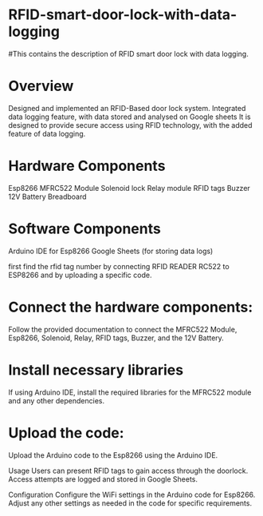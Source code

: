# RFID-smart-door-lock-with-data-logging
#This contains the description of RFID smart door lock with data logging.
# Overview
Designed and implemented an RFID-Based door lock system. Integrated data logging feature, with data stored and analysed on Google sheets It is designed to provide secure access using RFID technology, with the added feature of data logging.

# Hardware Components
Esp8266
MFRC522 Module
Solenoid lock
Relay module
RFID tags
Buzzer
12V Battery
Breadboard

# Software Components
Arduino IDE for Esp8266
Google Sheets (for storing data logs)

first find the rfid tag number by connecting RFID READER RC522 to ESP8266 and by uploading a specific code.

# Connect the hardware components:
Follow the provided documentation to connect the MFRC522 Module, Esp8266, Solenoid, Relay, RFID tags, Buzzer, and the 12V Battery.

# Install necessary libraries
If using Arduino IDE, install the required libraries for the MFRC522 module and any other dependencies.

# Upload the code:
Upload the Arduino code to the Esp8266 using the Arduino IDE.

Usage
Users can present RFID tags to gain access through the doorlock. Access attempts are logged and stored in Google Sheets.

Configuration
Configure the WiFi settings in the Arduino code for Esp8266. Adjust any other settings as needed in the code for specific requirements.

